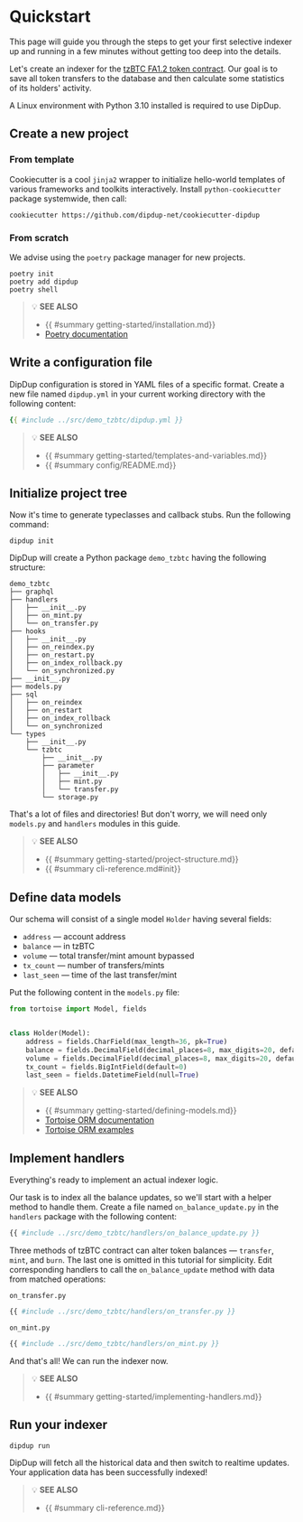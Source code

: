 # Quickstart

This page will guide you through the steps to get your first selective indexer up and running in a few minutes without getting too deep into the details.

Let's create an indexer for the [tzBTC FA1.2 token contract](https://tzkt.io/KT1PWx2mnDueood7fEmfbBDKx1D9BAnnXitn/operations/). Our goal is to save all token transfers to the database and then calculate some statistics of its holders' activity.

A Linux environment with Python 3.10 installed is required to use DipDup.

## Create a new project

### From template

Cookiecutter is a cool `jinja2` wrapper to initialize hello-world templates of various frameworks and toolkits interactively. Install `python-cookiecutter` package systemwide, then call:

```shell
cookiecutter https://github.com/dipdup-net/cookiecutter-dipdup
```

### From scratch

We advise using the `poetry` package manager for new projects.

```shell
poetry init
poetry add dipdup
poetry shell
```

> 💡 **SEE ALSO**
>
> * {{ #summary getting-started/installation.md}}
> * [Poetry documentation](https://python-poetry.org/docs/)

## Write a configuration file

DipDup configuration is stored in YAML files of a specific format. Create a new file named `dipdup.yml` in your current working directory with the following content:

```yaml
{{ #include ../src/demo_tzbtc/dipdup.yml }}
```

> 💡 **SEE ALSO**
>
> * {{ #summary getting-started/templates-and-variables.md}}
> * {{ #summary config/README.md}}

## Initialize project tree

Now it's time to generate typeclasses and callback stubs. Run the following command:

```shell
dipdup init
```

DipDup will create a Python package `demo_tzbtc` having the following structure:

```text
demo_tzbtc
├── graphql
├── handlers
│   ├── __init__.py
│   ├── on_mint.py
│   └── on_transfer.py
├── hooks
│   ├── __init__.py
│   ├── on_reindex.py
│   ├── on_restart.py
│   ├── on_index_rollback.py
│   └── on_synchronized.py
├── __init__.py
├── models.py
├── sql
│   ├── on_reindex
│   ├── on_restart
│   ├── on_index_rollback
│   └── on_synchronized
└── types
    ├── __init__.py
    └── tzbtc
        ├── __init__.py
        ├── parameter
        │   ├── __init__.py
        │   ├── mint.py
        │   └── transfer.py
        └── storage.py
```

That's a lot of files and directories! But don't worry, we will need only `models.py` and `handlers` modules in this guide.

> 💡 **SEE ALSO**
>
> * {{ #summary getting-started/project-structure.md}}
> * {{ #summary cli-reference.md#init}}

## Define data models

Our schema will consist of a single model `Holder` having several fields:

* `address` — account address
* `balance` — in tzBTC
* `volume` — total transfer/mint amount bypassed
* `tx_count` — number of transfers/mints
* `last_seen` — time of the last transfer/mint

Put the following content in the `models.py` file:

```python
from tortoise import Model, fields


class Holder(Model):
    address = fields.CharField(max_length=36, pk=True)
    balance = fields.DecimalField(decimal_places=8, max_digits=20, default=0)
    volume = fields.DecimalField(decimal_places=8, max_digits=20, default=0)
    tx_count = fields.BigIntField(default=0)
    last_seen = fields.DatetimeField(null=True)
```

> 💡 **SEE ALSO**
>
> * {{ #summary getting-started/defining-models.md}}
> * [Tortoise ORM documentation](https://tortoise-orm.readthedocs.io/en/latest/)
> * [Tortoise ORM examples](https://tortoise-orm.readthedocs.io/en/latest/examples.html)

## Implement handlers

Everything's ready to implement an actual indexer logic.

Our task is to index all the balance updates, so we'll start with a helper method to handle them. Create a file named `on_balance_update.py` in the `handlers` package with the following content:

```python
{{ #include ../src/demo_tzbtc/handlers/on_balance_update.py }}
```

Three methods of tzBTC contract can alter token balances — `transfer`, `mint`, and `burn`. The last one is omitted in this tutorial for simplicity. Edit corresponding handlers to call the `on_balance_update` method with data from matched operations:

`on_transfer.py`

```python
{{ #include ../src/demo_tzbtc/handlers/on_transfer.py }}
```

`on_mint.py`

```python
{{ #include ../src/demo_tzbtc/handlers/on_mint.py }}
```

And that's all! We can run the indexer now.

> 💡 **SEE ALSO**
>
> * {{ #summary getting-started/implementing-handlers.md}}

## Run your indexer

```shell
dipdup run
```

DipDup will fetch all the historical data and then switch to realtime updates. Your application data has been successfully indexed!

> 💡 **SEE ALSO**
>
> * {{ #summary cli-reference.md}}
